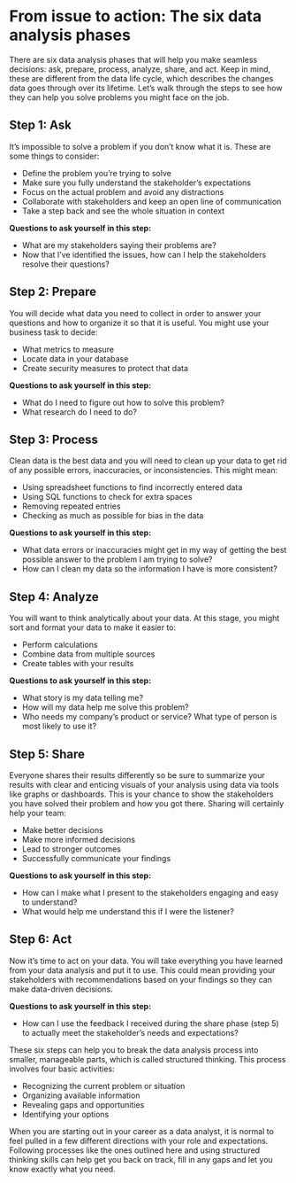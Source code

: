 # From issue to action: The six data analysis phases

There are six data analysis phases that will help you make seamless decisions: ask, prepare, process, analyze, share, and act. Keep in mind, these are different from the data life cycle, which describes the changes data goes through over its lifetime. Let’s walk through the steps to see how they can help you solve problems you might face on the job.

## Step 1: Ask

It’s impossible to solve a problem if you don’t know what it is. These are some things to consider:

- Define the problem you’re trying to solve
- Make sure you fully understand the stakeholder’s expectations
- Focus on the actual problem and avoid any distractions
- Collaborate with stakeholders and keep an open line of communication
- Take a step back and see the whole situation in context

**Questions to ask yourself in this step:**

- What are my stakeholders saying their problems are?
- Now that I’ve identified the issues, how can I help the stakeholders resolve their questions?

## Step 2: Prepare

You will decide what data you need to collect in order to answer your questions and how to organize it so that it is useful. You might use your business task to decide:

- What metrics to measure
- Locate data in your database
- Create security measures to protect that data

**Questions to ask yourself in this step:**

- What do I need to figure out how to solve this problem?
- What research do I need to do?

## Step 3: Process

Clean data is the best data and you will need to clean up your data to get rid of any possible errors, inaccuracies, or inconsistencies. This might mean:

- Using spreadsheet functions to find incorrectly entered data
- Using SQL functions to check for extra spaces
- Removing repeated entries
- Checking as much as possible for bias in the data

**Questions to ask yourself in this step:**

- What data errors or inaccuracies might get in my way of getting the best possible answer to the problem I am trying to solve?
- How can I clean my data so the information I have is more consistent?

## Step 4: Analyze

You will want to think analytically about your data. At this stage, you might sort and format your data to make it easier to:

- Perform calculations
- Combine data from multiple sources
- Create tables with your results

**Questions to ask yourself in this step:**

- What story is my data telling me?
- How will my data help me solve this problem?
- Who needs my company’s product or service? What type of person is most likely to use it?

## Step 5: Share

Everyone shares their results differently so be sure to summarize your results with clear and enticing visuals of your analysis using data via tools like graphs or dashboards. This is your chance to show the stakeholders you have solved their problem and how you got there. Sharing will certainly help your team:  

- Make better decisions
- Make more informed decisions
- Lead to stronger outcomes
- Successfully communicate your findings

**Questions to ask yourself in this step:**

- How can I make what I present to the stakeholders engaging and easy to understand?
- What would help me understand this if I were the listener?

## Step 6: Act

Now it’s time to act on your data. You will take everything you have learned from your data analysis and put it to use. This could mean providing your stakeholders with recommendations based on your findings so they can make data-driven decisions.

**Questions to ask yourself in this step:**

- How can I use the feedback I received during the share phase (step 5) to actually meet the stakeholder’s needs and expectations?

These six steps can help you to break the data analysis process into smaller, manageable parts, which is called structured thinking. This process involves four basic activities:

- Recognizing the current problem or situation
- Organizing available information
- Revealing gaps and opportunities
- Identifying your options

When you are starting out in your career as a data analyst, it is normal to feel pulled in a few different directions with your role and expectations. Following processes like the ones outlined here and using structured thinking skills can help get you back on track, fill in any gaps and let you know exactly what you need.


